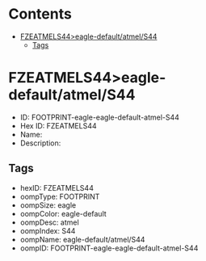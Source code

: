 



Contents
========

* [FZEATMELS44>eagle-default/atmel/S44](#fzeatmels44eagle-defaultatmels44)
	* [Tags](#tags)

# FZEATMELS44>eagle-default/atmel/S44

- ID: FOOTPRINT-eagle-eagle-default-atmel-S44
- Hex ID: FZEATMELS44
- Name: 
- Description: 

## Tags

- hexID: FZEATMELS44
- oompType: FOOTPRINT
- oompSize: eagle
- oompColor: eagle-default
- oompDesc: atmel
- oompIndex: S44
- oompName: eagle-default/atmel/S44
- oompID: FOOTPRINT-eagle-eagle-default-atmel-S44
